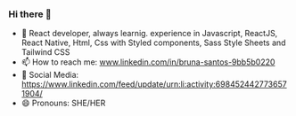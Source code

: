 ### Hi there 👋


- 🌱 React developer, always learnig. experience in Javascript, ReactJS, React Native, Html, Css with Styled components, Sass Style Sheets and Tailwind CSS
- 📫 How to reach me: www.linkedin.com/in/bruna-santos-9bb5b0220
- 👤 Social Media: https://www.linkedin.com/feed/update/urn:li:activity:6984524427736571904/
- 😄 Pronouns: SHE/HER

